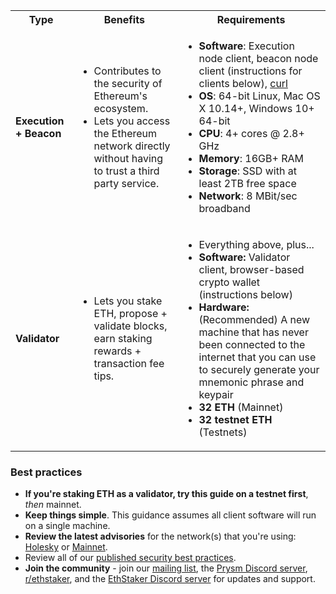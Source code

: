 <table>
    <tbody>
      <tr>
          <th style={{minWidth: 180 + 'px'}}>Type</th> 
          <th>Benefits</th>
          <th>Requirements</th>
      </tr>
      <tr>
        <td><strong>Execution + Beacon</strong></td>
        <td>
        <ul> 
          <li>Contributes to the security of Ethereum's ecosystem.</li>    
          <li>Lets you access the Ethereum network directly without having to trust a third party service.</li> 
        </ul> 
        </td>
        <td>
          <ul> 
            <li><strong>Software</strong>: Execution node client, beacon node client (instructions for clients below), <a href='https://curl.se/download.html'>curl</a></li>
            <li><strong>OS</strong>: 64-bit Linux, Mac OS X 10.14+, Windows 10+ 64-bit</li>   
            <li><strong>CPU</strong>: 4+ cores @ 2.8+ GHz</li> 
            <li><strong>Memory</strong>: 16GB+ RAM</li> 
            <li><strong>Storage</strong>: SSD with at least 2TB free space</li> 
            <li><strong>Network</strong>: 8 MBit/sec broadband</li> 
          </ul> 
        </td>
      </tr> 
      <tr>
          <td><strong>Validator</strong></td>
          <td>
          <ul>
            <li>Lets you stake ETH, propose + validate blocks, earn staking rewards + transaction fee tips.</li>
          </ul>
          </td>
          <td>
            <ul> 
              <li>Everything above, plus...</li>    
              <li><strong>Software:</strong> Validator client, browser-based crypto wallet (instructions below)</li>   
              <li><strong>Hardware:</strong> (Recommended) A new machine that has never been connected to the internet that you can use to securely generate your mnemonic phrase and keypair</li>     
              <li><strong>32 ETH</strong> (Mainnet)</li>
              <li><strong>32 testnet ETH</strong> (Testnets)</li> 
            </ul> 
          </td>
      </tr>
    </tbody>
</table>

<div className='hidden-in-mergeprep-guide'>

### Best practices

- **If you're staking ETH as a validator, try this guide on a testnet first**, *then* mainnet.
- **Keep things simple**. This guidance assumes all client software will run on a single machine.
- **Review the latest advisories** for the network(s) that you're using: [Holesky](https://holesky.launchpad.ethereum.org/en/) or [Mainnet](https://launchpad.ethereum.org/en/).
- Review all of our [published security best practices](/security-best-practices).
- **Join the community** - join our [mailing list](https://groups.google.com/g/prysm-dev), the [Prysm Discord server](https://discord.gg/prysm), [r/ethstaker](https://www.reddit.com/r/ethstaker/), and the [EthStaker Discord server](https://discord.gg/ethstaker) for updates and support.

</div>

